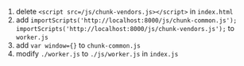 1. delete `<script src=/js/chunk-vendors.js></script>` in `index.html`
2. add `importScripts('http://localhost:8000/js/chunk-common.js');
        importScripts('http://localhost:8000/js/chunk-vendors.js');` to `worker.js`
3. add `var window={}` to  `chunk-common.js`
4. modify  `./worker.js` to `./js/worker.js` in `index.js`